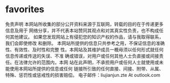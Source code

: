 # favorites
免责声明
本网站所收集的部分公开资料来源于互联网，转载的目的在于传递更多信息及用于
网络分享，并不代表本站赞同其观点和对其真实性负责，也不构成任何其他建议。
如果您发现网站上有侵犯您的知识产权的作品，请与我取得联系，我们会即使修改
和删除。
本网站所提供的信息只共参考之用，不保证信息的准确性、有效性、及时性和完整
性。本网站及其维护成员一概毋须以任何形式就任何信息传递或传送的失误、不准
确或错误，对用户或任何其他人士负直接或间接责任。在法律允许的范围内，本网
站在此声明，不承担用户或任何人士就使用或未能使用本网站所提供的信息或任何
链接所引致的任何直接、间接、附带、从属、特殊、惩罚性或惩戒性的损害赔偿。
电子邮件：liujianjun.zte At outlook.com
